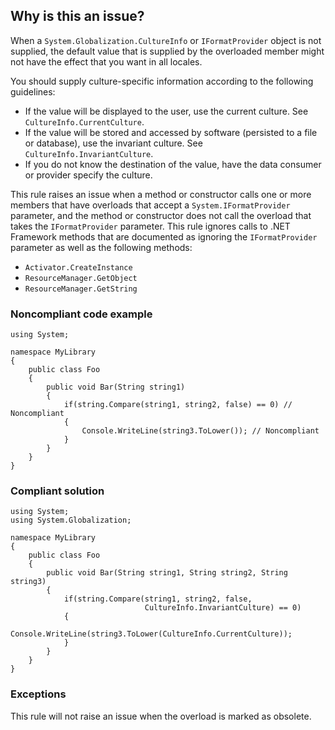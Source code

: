## Why is this an issue?

When a `System.Globalization.CultureInfo` or `IFormatProvider` object is not supplied, the default value that is supplied by
the overloaded member might not have the effect that you want in all locales.

You should supply culture-specific information according to the following guidelines:

- If the value will be displayed to the user, use the current culture. See `CultureInfo.CurrentCulture`.
- If the value will be stored and accessed by software (persisted to a file or database), use the invariant culture. See
  `CultureInfo.InvariantCulture`.
- If you do not know the destination of the value, have the data consumer or provider specify the culture.

This rule raises an issue when a method or constructor calls one or more members that have overloads that accept a
`System.IFormatProvider` parameter, and the method or constructor does not call the overload that takes the `IFormatProvider`
parameter. This rule ignores calls to .NET Framework methods that are documented as ignoring the `IFormatProvider` parameter as well as the
following methods:

- `Activator.CreateInstance`
- `ResourceManager.GetObject`
- `ResourceManager.GetString`

### Noncompliant code example

    using System;
    
    namespace MyLibrary
    {
        public class Foo
        {
            public void Bar(String string1)
            {
                if(string.Compare(string1, string2, false) == 0) // Noncompliant
                {
                    Console.WriteLine(string3.ToLower()); // Noncompliant
                }
            }
        }
    }

### Compliant solution

    using System;
    using System.Globalization;
    
    namespace MyLibrary
    {
        public class Foo
        {
            public void Bar(String string1, String string2, String string3)
            {
                if(string.Compare(string1, string2, false,
                                  CultureInfo.InvariantCulture) == 0)
                {
                    Console.WriteLine(string3.ToLower(CultureInfo.CurrentCulture));
                }
            }
        }
    }

### Exceptions

This rule will not raise an issue when the overload is marked as obsolete.